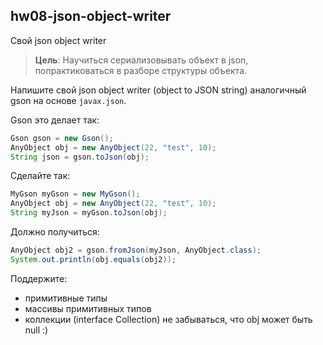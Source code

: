## hw08-json-object-writer

Cвой json object writer

>**Цель**: Научиться сериализовывать объект в json, попрактиковаться в разборе структуры объекта.

Напишите свой json object writer (object to JSON string) аналогичный gson на основе `javax.json`.

Gson это делает так:
```java
Gson gson = new Gson();
AnyObject obj = new AnyObject(22, "test", 10);
String json = gson.toJson(obj);
```

Сделайте так:
```java
MyGson myGson = new MyGson();
AnyObject obj = new AnyObject(22, "test", 10);
String myJson = myGson.toJson(obj);
```

Должно получиться:
```java
AnyObject obj2 = gson.fromJson(myJson, AnyObject.class);
System.out.println(obj.equals(obj2));
```

Поддержите:
- примитивные типы
- массивы примитивных типов
- коллекции (interface Collection) не забываться, что obj может быть null :)